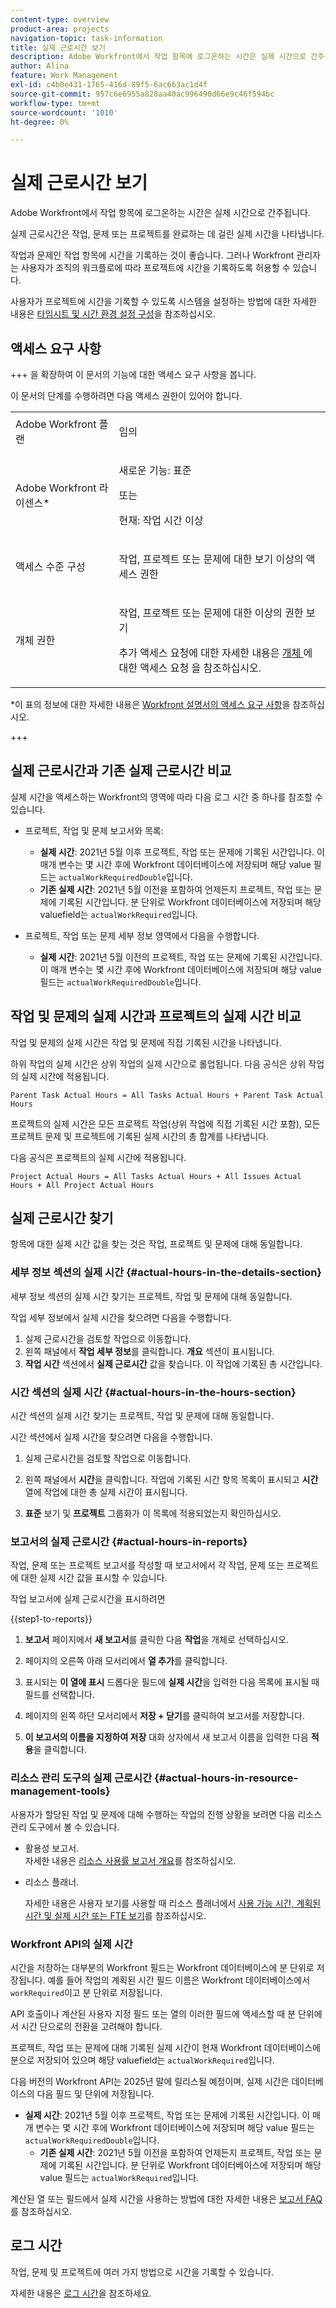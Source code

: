```yaml
---
content-type: overview
product-area: projects
navigation-topic: task-information
title: 실제 근로시간 보기
description: Adobe Workfront에서 작업 항목에 로그온하는 시간은 실제 시간으로 간주됩니다. 실제 근로시간은 작업, 문제 또는 프로젝트를 완료하는 데 걸린 실제 시간을 나타냅니다.
author: Alina
feature: Work Management
exl-id: c4b0e431-1765-416d-89f5-6ac663ac1d4f
source-git-commit: 957c6e6955a828aa40ac996490d66e9c46f594bc
workflow-type: tm+mt
source-wordcount: '1010'
ht-degree: 0%

---
```


# 실제 근로시간 보기

<!-- Audited: 5/2025 -->

Adobe Workfront에서 작업 항목에 로그온하는 시간은 실제 시간으로 간주됩니다.

실제 근로시간은 작업, 문제 또는 프로젝트를 완료하는 데 걸린 실제 시간을 나타냅니다.

작업과 문제인 작업 항목에 시간을 기록하는 것이 좋습니다. 그러나 Workfront 관리자는 사용자가 조직의 워크플로에 따라 프로젝트에 시간을 기록하도록 허용할 수 있습니다.

사용자가 프로젝트에 시간을 기록할 수 있도록 시스템을 설정하는 방법에 대한 자세한 내용은 [타임시트 및 시간 환경 설정 구성](../../../administration-and-setup/set-up-workfront/configure-timesheets-schedules/timesheet-and-hour-preferences.md)을 참조하십시오.

## 액세스 요구 사항

+++ 을 확장하여 이 문서의 기능에 대한 액세스 요구 사항을 봅니다.

이 문서의 단계를 수행하려면 다음 액세스 권한이 있어야 합니다.

<table style="table-layout:auto"> 
 <col> 
 <col> 
 <tbody> 
  <tr> 
   <td role="rowheader">Adobe Workfront 플랜</td> 
   <td> <p>임의</p> </td> 
  </tr> 
  <tr> 
   <td role="rowheader">Adobe Workfront 라이센스*</td> 
   <td> 
   <p>새로운 기능: 표준<p>
   <p>또는</p>
   <p>현재: 작업 시간 이상</p> </td> 
  </tr> 
  <tr> 
   <td role="rowheader">액세스 수준 구성</td> 
   <td> <p>작업, 프로젝트 또는 문제에 대한 보기 이상의 액세스 권한</p> </td> 
  </tr> 
  <tr> 
   <td role="rowheader">개체 권한</td> 
   <td> <p>작업, 프로젝트 또는 문제에 대한 이상의 권한 보기</p> <p>추가 액세스 요청에 대한 자세한 내용은 <a href="../../../workfront-basics/grant-and-request-access-to-objects/request-access.md" class="MCXref xref">개체 </a>에 대한 액세스 요청 을 참조하십시오.</p> </td> 
  </tr> 
 </tbody> 
</table>

*이 표의 정보에 대한 자세한 내용은 [Workfront 설명서의 액세스 요구 사항](/help/quicksilver/administration-and-setup/add-users/access-levels-and-object-permissions/access-level-requirements-in-documentation.md)을 참조하십시오.

+++

## 실제 근로시간과 기존 실제 근로시간 비교

실제 시간을 액세스하는 Workfront의 영역에 따라 다음 로그 시간 중 하나를 참조할 수 있습니다.

* 프로젝트, 작업 및 문제 보고서와 목록:

   * **실제 시간**: 2021년 5월 이후 프로젝트, 작업 또는 문제에 기록된 시간입니다. 이 매개 변수는 몇 시간 후에 Workfront 데이터베이스에 저장되며 해당 value 필드는 `actualWorkRequiredDouble`입니다.
   * **기존 실제 시간**: 2021년 5월 이전을 포함하여 언제든지 프로젝트, 작업 또는 문제에 기록된 시간입니다. 분 단위로 Workfront 데이터베이스에 저장되며 해당 valuefield는 `actualWorkRequired`입니다. <!--check below and see if you need to add this to the API section - asked on the tech doc task -->

* 프로젝트, 작업 또는 문제 세부 정보 영역에서 다음을 수행합니다.

   * **실제 시간**: 2021년 5월 이전의 프로젝트, 작업 또는 문제에 기록된 시간입니다. 이 매개 변수는 몇 시간 후에 Workfront 데이터베이스에 저장되며 해당 value 필드는 `actualWorkRequiredDouble`입니다.

## 작업 및 문제의 실제 시간과 프로젝트의 실제 시간 비교

작업 및 문제의 실제 시간은 작업 및 문제에 직접 기록된 시간을 나타냅니다.

하위 작업의 실제 시간은 상위 작업의 실제 시간으로 롤업됩니다. 다음 공식은 상위 작업의 실제 시간에 적용됩니다.

```
Parent Task Actual Hours = All Tasks Actual Hours + Parent Task Actual Hours
```

프로젝트의 실제 시간은 모든 프로젝트 작업(상위 작업에 직접 기록된 시간 포함), 모든 프로젝트 문제 및 프로젝트에 기록된 실제 시간의 총 합계를 나타냅니다.

다음 공식은 프로젝트의 실제 시간에 적용됩니다.

```
Project Actual Hours = All Tasks Actual Hours + All Issues Actual Hours + All Project Actual Hours
```

## 실제 근로시간 찾기

항목에 대한 실제 시간 값을 찾는 것은 작업, 프로젝트 및 문제에 대해 동일합니다.

### 세부 정보 섹션의 실제 시간 {#actual-hours-in-the-details-section}

세부 정보 섹션의 실제 시간 찾기는 프로젝트, 작업 및 문제에 대해 동일합니다.

작업 세부 정보에서 실제 시간을 찾으려면 다음을 수행합니다.

1. 실제 근로시간을 검토할 작업으로 이동합니다.
1. 왼쪽 패널에서 **작업 세부 정보**&#x200B;를 클릭합니다. **개요** 섹션이 표시됩니다.
1. **작업 시간** 섹션에서 **실제 근로시간** 값을 찾습니다. 이 작업에 기록된 총 시간입니다.

### 시간 섹션의 실제 시간 {#actual-hours-in-the-hours-section}

시간 섹션의 실제 시간 찾기는 프로젝트, 작업 및 문제에 대해 동일합니다.

시간 섹션에서 실제 시간을 찾으려면 다음을 수행합니다.

1. 실제 근로시간을 검토할 작업으로 이동합니다.

1. 왼쪽 패널에서 **시간**&#x200B;을 클릭합니다. 작업에 기록된 시간 항목 목록이 표시되고 **시간** 열에 작업에 대한 총 실제 시간이 표시됩니다.

1. **표준** 보기 및 **프로젝트** 그룹화가 이 목록에 적용되었는지 확인하십시오.

### 보고서의 실제 근로시간 {#actual-hours-in-reports}

작업, 문제 또는 프로젝트 보고서를 작성할 때 보고서에서 각 작업, 문제 또는 프로젝트에 대한 실제 시간 값을 표시할 수 있습니다.

작업 보고서에 실제 근로시간을 표시하려면

{{step1-to-reports}}

1. **보고서** 페이지에서 **새 보고서**&#x200B;를 클릭한 다음 **작업**&#x200B;을 개체로 선택하십시오.
1. 페이지의 오른쪽 아래 모서리에서 **열 추가**&#x200B;를 클릭합니다.
1. 표시되는 **이 열에 표시** 드롭다운 필드에 **실제 시간**&#x200B;을 입력한 다음 목록에 표시될 때 필드를 선택합니다.

1. 페이지의 왼쪽 하단 모서리에서 **저장 + 닫기**&#x200B;를 클릭하여 보고서를 저장합니다.

1. **이 보고서의 이름을 지정하여 저장** 대화 상자에서 새 보고서 이름을 입력한 다음 **적용**&#x200B;을 클릭합니다.

### 리소스 관리 도구의 실제 근로시간 {#actual-hours-in-resource-management-tools}

사용자가 할당된 작업 및 문제에 대해 수행하는 작업의 진행 상황을 보려면 다음 리소스 관리 도구에서 볼 수 있습니다.

* 활용성 보고서.\
  자세한 내용은 [리소스 사용률 보고서 개요](../../../reports-and-dashboards/reports/using-built-in-reports/resource-utilization-report.md)를 참조하십시오.

* 리소스 플래너.

  자세한 내용은 사용자 보기를 사용할 때 리소스 플래너에서 [사용 가능 시간, 계획된 시간 및 실제 시간 또는 FTE 보기](../../../resource-mgmt/resource-planning/view-hours-fte-user-view-resource-planner.md)를 참조하십시오.


### Workfront API의 실제 시간

<!--this section was added as a result to this issue: https://experience.adobe.com/#/@adobeinternalworkfront/so:hub-Hub/workfront/task/6810910e0001b932e0948336208e76f2/overview-->

시간을 저장하는 대부분의 Workfront 필드는 Workfront 데이터베이스에 분 단위로 저장됩니다. 예를 들어 작업의 계획된 시간 필드 이름은 Workfront 데이터베이스에서 `workRequired`이고 분 단위로 저장됩니다.

API 호출이나 계산된 사용자 지정 필드 또는 열의 이러한 필드에 액세스할 때 분 단위에서 시간 단으로의 전환을 고려해야 합니다.

프로젝트, 작업 또는 문제에 대해 기록된 실제 시간이 현재 Workfront 데이터베이스에 분으로 저장되어 있으며 해당 valuefield는 `actualWorkRequired`입니다.

다음 버전의 Workfront API는 2025년 말에 릴리스될 예정이며, 실제 시간은 데이터베이스의 다음 필드 및 단위에 저장됩니다.

* **실제 시간**: 2021년 5월 이후 프로젝트, 작업 또는 문제에 기록된 시간입니다. 이 매개 변수는 몇 시간 후에 Workfront 데이터베이스에 저장되며 해당 value 필드는 `actualWorkRequiredDouble`입니다.
   * **기존 실제 시간**: 2021년 5월 이전을 포함하여 언제든지 프로젝트, 작업 또는 문제에 기록된 시간입니다. 분 단위로 Workfront 데이터베이스에 저장되며 해당 value 필드는 `actualWorkRequired`입니다.

계산된 열 또는 필드에서 실제 시간을 사용하는 방법에 대한 자세한 내용은 [보고서 FAQ](/help/quicksilver/reports-and-dashboards/reports/tips-tricks-and-troubleshooting/reports-faq.md)를 참조하십시오.

## 로그 시간

작업, 문제 및 프로젝트에 여러 가지 방법으로 시간을 기록할 수 있습니다.

자세한 내용은 [로그 시간](../../../timesheets/create-and-manage-timesheets/log-time.md)을 참조하세요.
